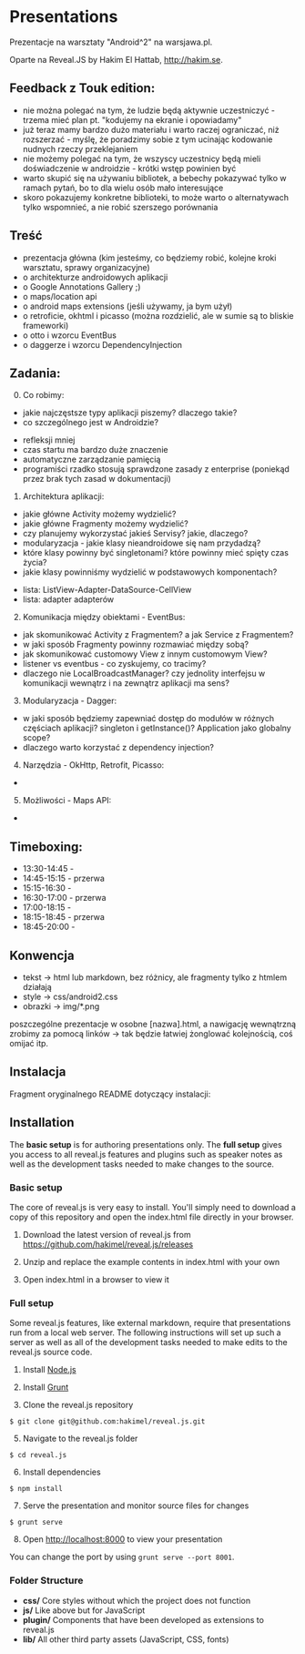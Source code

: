 # Presentations  

Prezentacje na warsztaty "Android^2" na warsjawa.pl.

Oparte na Reveal.JS by Hakim El Hattab, http://hakim.se.


## Feedback z Touk edition:

* nie można polegać na tym, że ludzie będą aktywnie uczestniczyć - trzema mieć plan pt. "kodujemy na ekranie i opowiadamy"
* już teraz mamy bardzo dużo materiału i warto raczej ograniczać, niż rozszerzać - myślę, że poradzimy sobie z tym ucinając kodowanie nudnych rzeczy przeklejaniem
* nie możemy polegać na tym, że wszyscy uczestnicy będą mieli doświadczenie w androidzie - krótki wstęp powinien być
* warto skupić się na używaniu bibliotek, a bebechy pokazywać tylko w ramach pytań, bo to dla wielu osób mało interesujące
* skoro pokazujemy konkretne biblioteki, to może warto o alternatywach tylko wspomnieć, a nie robić szerszego porównania


## Treść

* prezentacja główna (kim jesteśmy, co będziemy robić, kolejne kroki warsztatu, sprawy organizacyjne)
* o architekturze androidowych aplikacji
* o Google Annotations Gallery ;)
* o maps/location api
* o android maps extensions (jeśli używamy, ja bym użył)
* o retroficie, okhtml i picasso (można rozdzielić, ale w sumie są to bliskie frameworki)
* o otto i wzorcu EventBus
* o daggerze i wzorcu DependencyInjection


## Zadania:

0. Co robimy:
* jakie najczęstsze typy aplikacji piszemy? dlaczego takie?
* co szczególnego jest w Androidzie?
- refleksji mniej
- czas startu ma bardzo duże znaczenie
- automatyczne zarządzanie pamięcią
- programiści rzadko stosują sprawdzone zasady z enterprise 
(poniekąd przez brak tych zasad w dokumentacji)

1. Architektura aplikacji:
* jakie główne Activity możemy wydzielić?
* jakie główne Fragmenty możemy wydzielić?
* czy planujemy wykorzystać jakieś Servisy? jakie, dlaczego?
* modularyzacja - jakie klasy nieandroidowe się nam przydadzą?
* które klasy powinny być singletonami? które powinny mieć spięty czas życia?
* jakie klasy powinniśmy wydzielić w podstawowych komponentach? 
- lista: ListView-Adapter-DataSource-CellView
- lista: adapter adapterów

2. Komunikacja między obiektami - EventBus:
* jak skomunikować Activity z Fragmentem? a jak Service z Fragmentem?
* w jaki sposób Fragmenty powinny rozmawiać między sobą?
* jak skomunikować customowy View z innym customowym View?
* listener vs eventbus - co zyskujemy, co tracimy?
* dlaczego nie LocalBroadcastManager? czy jednolity interfejsu w komunikacji wewnątrz i na zewnątrz aplikacji ma sens?

3. Modularyzacja - Dagger:
* w jaki sposób będziemy zapewniać dostęp do modułów w różnych częściach aplikacji? singleton i getInstance()? Application jako globalny scope?
* dlaczego warto korzystać z dependency injection?

4. Narzędzia - OkHttp, Retrofit, Picasso:
* 

5. Możliwości - Maps API:
* 


## Timeboxing:

* 13:30-14:45 - 
* 14:45-15:15 - przerwa
* 15:15-16:30 -
* 16:30-17:00 - przerwa
* 17:00-18:15 -
* 18:15-18:45 - przerwa
* 18:45-20:00 - 


## Konwencja

* tekst   -> html lub markdown, bez różnicy, ale fragmenty tylko z htmlem działają
* style   -> css/android2.css
* obrazki -> img/*.png

poszczególne prezentacje w osobne [nazwa].html, a nawigację wewnątrzną zrobimy za pomocą linków -> tak będzie łatwiej żonglować kolejnością, coś omijać itp.


## Instalacja

Fragment oryginalnego README dotyczący instalacji:

## Installation

The **basic setup** is for authoring presentations only. The **full setup** gives you access to all reveal.js features and plugins such as speaker notes as well as the development tasks needed to make changes to the source.

### Basic setup

The core of reveal.js is very easy to install. You'll simply need to download a copy of this repository and open the index.html file directly in your browser.

1. Download the latest version of reveal.js from <https://github.com/hakimel/reveal.js/releases>

2. Unzip and replace the example contents in index.html with your own

3. Open index.html in a browser to view it


### Full setup

Some reveal.js features, like external markdown, require that presentations run from a local web server. The following instructions will set up such a server as well as all of the development tasks needed to make edits to the reveal.js source code.

1. Install [Node.js](http://nodejs.org/)

2. Install [Grunt](http://gruntjs.com/getting-started#installing-the-cli)

4. Clone the reveal.js repository
```
$ git clone git@github.com:hakimel/reveal.js.git
```

5. Navigate to the reveal.js folder
```
$ cd reveal.js
```

6. Install dependencies
```
$ npm install
```

7. Serve the presentation and monitor source files for changes
```
$ grunt serve
```

8. Open <http://localhost:8000> to view your presentation

You can change the port by using `grunt serve --port 8001`.


### Folder Structure
- **css/** Core styles without which the project does not function
- **js/** Like above but for JavaScript
- **plugin/** Components that have been developed as extensions to reveal.js
- **lib/** All other third party assets (JavaScript, CSS, fonts)

